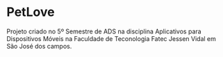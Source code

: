 # PetLove

Projeto criado no 5º Semestre de ADS na disciplina Aplicativos para Dispositivos Móveis na Faculdade de Teconologia Fatec Jessen Vidal em São José dos campos.
